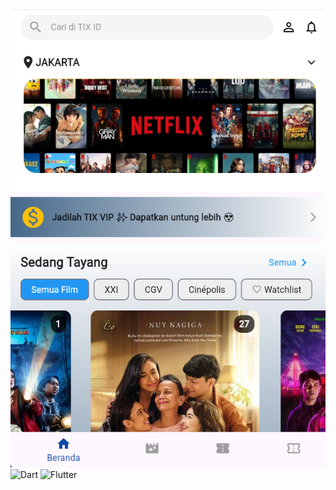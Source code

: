 ![Screenshot Aplikasi](https://github.com/ardhava22/UKL-FLUTTER-2024/blob/master/Screenshot%202024-12-03%20092121.png?raw=true)
![Dart](https://img.shields.io/badge/Dart-blue?logo=dart)
![Flutter](https://img.shields.io/badge/Flutter-blue?logo=flutter)
